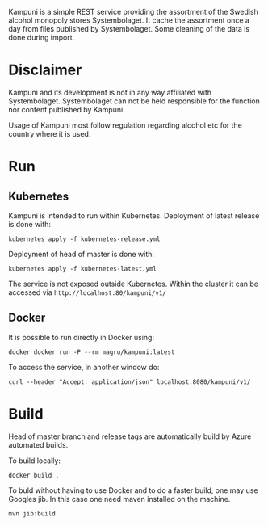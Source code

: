Kampuni is a simple REST service providing the assortment of
the Swedish alcohol monopoly stores Systembolaget. It cache
the assortment once a day from files published by Systembolaget.
Some cleaning of the data is done during import.

# Disclaimer

Kampuni and its development is not in any way affiliated with
Systembolaget. Systembolaget can not be held responsible for the
function nor content published by Kampuni.

Usage of Kampuni most follow regulation regarding
alcohol etc for the country where it is used.  


# Run

## Kubernetes

Kampuni is intended to run within Kubernetes. Deployment of latest 
release is done with:
```
kubernetes apply -f kubernetes-release.yml
```

Deployment of head of master is done with:
```
kubernetes apply -f kubernetes-latest.yml
```

The service is not exposed outside Kubernetes. Within the cluster it
can be accessed via `http://localhost:80/kampuni/v1/`

## Docker

It is possible to run directly in Docker using:

```
docker docker run -P --rm magru/kampuni:latest 
```

To access the service, in another window do:
```
curl --header "Accept: application/json" localhost:8080/kampuni/v1/
```


# Build

Head of master branch and release tags are automatically build 
by Azure automated builds.

To build locally: 

```
docker build .
```

To buld without having to use Docker and to do a faster build, one may use Googles jib. In 
this case one need maven installed on the machine.

```
mvn jib:build
```